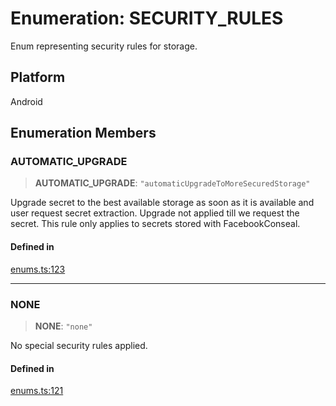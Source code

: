 # Enumeration: SECURITY\_RULES

Enum representing security rules for storage.

## Platform

Android

## Enumeration Members

### AUTOMATIC\_UPGRADE

> **AUTOMATIC\_UPGRADE**: `"automaticUpgradeToMoreSecuredStorage"`

Upgrade secret to the best available storage as soon as it is available and user request secret extraction. Upgrade not applied till we request the secret. This rule only applies to secrets stored with FacebookConseal.

#### Defined in

[enums.ts:123](https://github.com/quangsuong/nts-react-native-keychain/blob/7eaf30e4858d9a03afd4c8e017b83a96fbc4e982/src/enums.ts#L123)

***

### NONE

> **NONE**: `"none"`

No special security rules applied.

#### Defined in

[enums.ts:121](https://github.com/quangsuong/nts-react-native-keychain/blob/7eaf30e4858d9a03afd4c8e017b83a96fbc4e982/src/enums.ts#L121)
